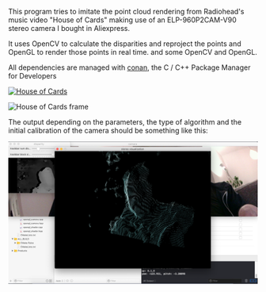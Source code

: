 This program tries to imitate the point cloud rendering from Radiohead's music video "House of Cards" making use of an ELP-960P2CAM-V90 stereo camera I bought in Aliexpress.

It uses OpenCV to calculate the disparities and reproject the points and OpenGL to render those points in real time.
and some OpenCV and OpenGL.

All dependencies are managed with [conan](https://github.com/conan-io/conan), the C / C++ Package Manager for Developers

[![House of Cards](http://img.youtube.com/vi/8nTFjVm9sTQ/0.jpg)](https://www.youtube.com/watch?v=8nTFjVm9sTQ)

![House of Cards frame](http://img.youtube.com/vi/8nTFjVm9sTQ/2.jpg)

The output depending on the parameters, the type of algorithm and the initial calibration of the camera should be something like this:

![Point Cloud](https://raw.githubusercontent.com/czoido/stereo-camera-visualization/master/media/output-example.png)